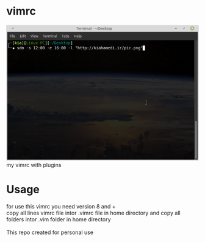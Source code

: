 # vimrc
![Alt text](https://raw.githubusercontent.com/kiahamedi/SDM/master/screenshot.png "Optional title")</br>
my vimrc with plugins

# Usage
for use this vimrc you need version 8 and + </br>
copy all lines vimrc file intor .vimrc file in home directory and copy all folders intor .vim folder in home directory<br>
</br>
This repo created for personal use
